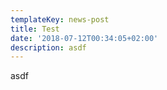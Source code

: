 ```yaml
---
templateKey: news-post
title: Test
date: '2018-07-12T00:34:05+02:00'
description: asdf
---
```

asdf
